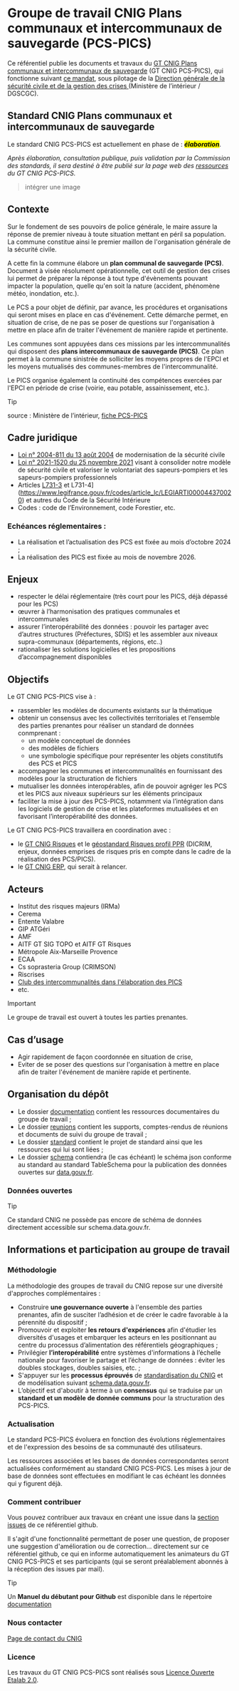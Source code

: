 # Groupe de travail CNIG Plans communaux et intercommunaux de sauvegarde (PCS-PICS)

Ce référentiel publie les documents et travaux du [GT CNIG Plans communaux et intercommunaux de sauvegarde](https://cnig.gouv.fr/gt-plans-communaux-et-intercommunaux-de-sauvegarde-a30138.html) (GT CNIG PCS-PICS), qui fonctionne suivant [ce mandat](https://cnig.gouv.fr/gt-plans-communaux-et-intercommunaux-de-sauvegarde-a30138.html#H_Mandat-du-GT), sous pilotage de la [Direction générale de la sécurité civile et de la gestion des crises ](https://www.securite-civile.interieur.gouv.fr/) (Ministère de l’intérieur / DGSCGC).

## Standard CNIG Plans communaux et intercommunaux de sauvegarde

Le standard CNIG PCS-PICS est actuellement en phase de : **<mark>_élaboration_</mark>**.

_Après élaboration, consultation publique, puis validation par la Commission des standards, il sera destiné à être publié sur la page web des [ressources](url) du GT CNIG PCS-PICS._

> intégrer une image

## Contexte

Sur le fondement de ses pouvoirs de police générale, le maire assure la réponse de premier niveau à toute situation mettant en péril sa population. La commune constitue ainsi le premier maillon de l'organisation générale de la sécurité civile.

A cette fin la commune élabore un **plan communal de sauvegarde (PCS)**. Document à visée résolument opérationnelle, cet outil de gestion des crises lui permet de préparer la réponse à tout type d'évènements pouvant impacter la population, quelle qu'en soit la nature (accident, phénomène météo, inondation, etc.).

Le PCS a pour objet de définir, par avance, les procédures et organisations qui seront mises en place en cas d'événement. Cette démarche permet, en situation de crise, de ne pas se poser de questions sur l'organisation à mettre en place afin de traiter l'événement de manière rapide et pertinente.

Les communes sont appuyées dans ces missions par les intercommunalités qui disposent des **plans intercommunaux de sauvegarde (PICS)**. Ce plan permet à la commune sinistrée de solliciter les moyens propres de l'EPCI et les moyens mutualisés des communes-membres de l'intercommunalité.

Le PICS organise également la continuité des compétences exercées par l'EPCI en période de crise (voirie, eau potable, assainissement, etc.).

> [!TIP]
> source : Ministère de l’intérieur, [fiche PCS-PICS](https://www.securite-civile.interieur.gouv.fr/reagir/comment-se-preparer-face-aux-risques/plans-communaux-et)

## Cadre juridique

- [Loi n° 2004-811 du 13 août 2004](https://www.legifrance.gouv.fr/loda/id/JORFTEXT000000804612)  de modernisation de la sécurité civile
- [Loi n° 2021-1520 du 25 novembre 2021](https://www.legifrance.gouv.fr/jorf/id/JORFTEXT000044367862) visant à consolider notre modèle de sécurité civile et valoriser le volontariat des sapeurs-pompiers et les sapeurs-pompiers professionnels
- Articles [L731-3](https://www.legifrance.gouv.fr/codes/article_lc/LEGIARTI000044375292) et L731-4](https://www.legifrance.gouv.fr/codes/article_lc/LEGIARTI000044370020) et autres du Code de la Sécurité Intérieure
- Codes : code de l’Environnement, code Forestier, etc.

### Echéances réglementaires :

- La réalisation et l’actualisation des PCS est fixée au mois d’octobre 2024 ;
- La réalisation des PICS est fixée au mois de novembre 2026.


## Enjeux

- respecter le délai réglementaire (très court pour les PICS, déjà dépassé pour les PCS)
- œuvrer à l’harmonisation des pratiques communales et intercommunales
- assurer l’interopérabilité des données : pouvoir les partager avec d’autres structures (Préfectures, SDIS) et les assembler aux niveaux supra-communaux (départements, régions, etc..)
- rationaliser les solutions logicielles et les propositions d’accompagnement disponibles

## Objectifs

Le GT CNIG PCS-PICS vise à :

- rassembler les modèles de documents existants sur la thématique
- obtenir un consensus avec les collectivités territoriales et l’ensemble des parties prenantes pour réaliser un standard de données conmprenant :
  - un modèle conceptuel de données
  - des modèles de fichiers
  - une symbologie spécifique pour représenter les objets constitutifs des PCS et PICS
- accompagner les communes et intercommunalités en fournissant des modèles pour la structuration de fichiers
- mutualiser les données interopérables, afin de pouvoir agréger les PCS et les PICS aux niveaux supérieurs sur les éléments principaux
- faciliter la mise à jour des PCS-PICS, notamment via l’intégration dans les logiciels de gestion de crise et les plateformes mutualisées et en favorisant l’interopérabilité des données.

Le GT CNIG PCS-PICS travaillera en coordination avec :
- le [GT CNIG Risques](https://cnig.gouv.fr/gt-risques-a25378.html) et le [géostandard Risques profil PPR](https://github.com/cnigfr/Geostandards-risques-ppr) (DICRIM, enjeux, données emprises de risques pris en compte dans le cadre de la réalisation des PCS/PICS).
- le [GT CNIG ERP](https://cnig.gouv.fr/gt-erp-a24557.html), qui serait à relancer.

## Acteurs

- Institut des risques majeurs (IRMa)
- Cerema
- Entente Valabre
- GIP ATGéri
- AMF
- AITF GT SIG TOPO et AITF GT Risques
- Métropole Aix-Marseille Provence
- ECAA
- Cs soprasteria Group (CRIMSON)
- Riscrises
- [Club des intercommunalités dans l'élaboration des PICS](https://outil2amenagement.cerema.fr/actualites/club-pour-faciliter-les-plans-intercommunaux-sauvegarde-pics)
- etc.

> [!IMPORTANT]
> Le groupe de travail est ouvert à toutes les parties prenantes.

## Cas d’usage

- Agir rapidement de façon coordonnée en situation de crise, 
- Eviter de se poser des questions sur l'organisation à mettre en place afin de traiter l'événement de manière rapide et pertinente.


## Organisation du dépôt

* Le dossier [documentation](documentation) contient les ressources documentaires du groupe de travail ;
* Le dossier [reunions](reunions) contient les supports, comptes-rendus de réunions et documents de suivi du groupe de travail ;
* Le dossier [standard](standard) contient le projet de standard ainsi que les ressources qui lui sont liées ;
* Le dossier [schema](schema) contiendra (le cas échéant) le schéma json conforme au standard au standard TableSchema pour la publication des données ouvertes sur [data.gouv.fr]([url](https://www.data.gouv.fr/)).

### Données ouvertes

> [!TIP]
> Ce standard CNIG ne possède pas encore de schéma de données directement accessible sur schema.data.gouv.fr.

## Informations et participation au groupe de travail

### Méthodologie

La méthodologie des groupes de travail du CNIG repose sur une diversité d'approches complémentaires :

* Construire **une gouvernance ouverte** à l'ensemble des parties prenantes, afin de susciter l’adhésion et de créer le cadre favorable à la pérennité du dispositif ;
* Promouvoir et exploiter **les retours d'expériences** afin d'étudier les diversités d'usages et embarquer les acteurs en les positionnant au centre du processus d’alimentation des référentiels géographiques ;
* Privilégier **l’interopérabilité** entre systèmes d'informations à l’échelle nationale pour favoriser le partage et l’échange de données : éviter les doubles stockages, doubles saisies, etc. ;
* S'appuyer sur les **processus éprouvés** de [standardisation du CNIG](http://cnig.gouv.fr/les-standards-cnig-a18959.html#Etapes-de-creation-d-un-Standard-CNIG) et de modélisation suivant [schema.data.gouv.fr](https://guides.etalab.gouv.fr/producteurs-schemas/).
* L’objectif est d'aboutir à terme à un **consensus** qui se traduise par un **standard et un modèle de donnée communs** pour la structuration des PCS-PICS.

### Actualisation

Le standard PCS-PICS évoluera en fonction des évolutions réglementaires et de l'expression des besoins de sa communauté des utilisateurs.

Les ressources associées et les bases de données correspondantes seront actualisées conformément au standard CNIG PCS-PICS. Les mises à jour de base de données sont effectuées en modifiant le cas échéant les données qui y figurent déjà.

### Comment contribuer

Vous pouvez contribuer aux travaux en créant une issue dans la [section issues](url) de ce référentiel github.

Il s'agit d'une fonctionnalité permettant de poser une question, de proposer une suggestion d'amélioration ou de correction... directement sur ce référentiel github, ce qui en informe automatiquement les animateurs du GT CNIG PCS-PICS et ses participants (qui se seront préalablement abonnés à la réception des issues par mail).

> [!TIP]
> Un **Manuel du débutant pour Github** est disponible dans le répertoire [documentation](documentation)

### Nous contacter

[Page de contact du CNIG](https://cnig.gouv.fr/spip.php?page=contact)

### Licence

Les travaux du GT CNIG PCS-PICS sont réalisés sous [Licence Ouverte Etalab 2.0](https://www.etalab.gouv.fr/licence-ouverte-open-licence/).
